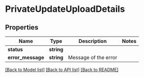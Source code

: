 # PrivateUpdateUploadDetails

## Properties
Name | Type | Description | Notes
------------ | ------------- | ------------- | -------------
**status** | **string** |  | 
**error_message** | **string** | Message of the error | 

[[Back to Model list]](../README.md#documentation-for-models) [[Back to API list]](../README.md#documentation-for-api-endpoints) [[Back to README]](../README.md)

